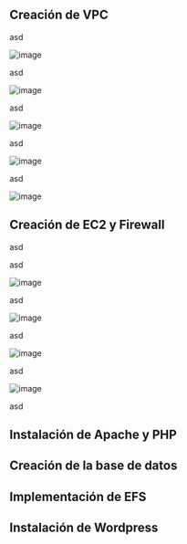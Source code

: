 ## Creación de VPC
asd

![image](https://github.com/user-attachments/assets/98199e9b-89bc-4393-8c51-62b3a33e8249)

asd

![image](https://github.com/user-attachments/assets/c61bc710-b12f-4bb5-958e-ecb8d33aceb1)

asd

![image](https://github.com/user-attachments/assets/9a7e380e-1716-4bd5-9228-bc0c4ce8aba2)

asd

![image](https://github.com/user-attachments/assets/8750de95-0d45-4c03-b4b9-afb36ee6c856)

asd

![image](https://github.com/user-attachments/assets/a3edd080-7842-48ef-843c-c7deaf818ca4)

## Creación de EC2 y Firewall
asd


asd

![image](https://github.com/user-attachments/assets/0e13c838-eefb-4d3a-aa10-c6d374c0431e)

asd

![image](https://github.com/user-attachments/assets/d22e1f2e-7910-408a-ab59-66ce32794a54)

asd

![image](https://github.com/user-attachments/assets/a9caa5f8-4f3d-4151-955b-e0da71ce66d1)

asd

![image](https://github.com/user-attachments/assets/db997402-31e8-41c1-9549-984de9725430)

asd


## Instalación de Apache y PHP

## Creación de la base de datos

## Implementación de EFS

## Instalación de Wordpress
